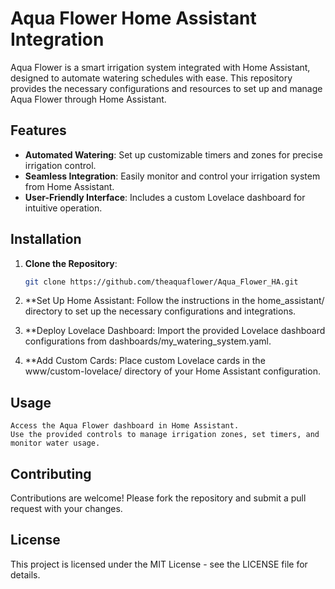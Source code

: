 # Aqua Flower Home Assistant Integration

Aqua Flower is a smart irrigation system integrated with Home Assistant, designed to automate watering schedules with ease. This repository provides the necessary configurations and resources to set up and manage Aqua Flower through Home Assistant.

## Features

- **Automated Watering**: Set up customizable timers and zones for precise irrigation control.
- **Seamless Integration**: Easily monitor and control your irrigation system from Home Assistant.
- **User-Friendly Interface**: Includes a custom Lovelace dashboard for intuitive operation.

## Installation

1. **Clone the Repository**:
   ```bash
   git clone https://github.com/theaquaflower/Aqua_Flower_HA.git

2. **Set Up Home Assistant:
    Follow the instructions in the home_assistant/ directory to set up the necessary configurations and integrations.

3. **Deploy Lovelace Dashboard:
    Import the provided Lovelace dashboard configurations from dashboards/my_watering_system.yaml.

4. **Add Custom Cards:
    Place custom Lovelace cards in the www/custom-lovelace/ directory of your Home Assistant configuration.

## Usage
    Access the Aqua Flower dashboard in Home Assistant.
    Use the provided controls to manage irrigation zones, set timers, and monitor water usage.

## Contributing
Contributions are welcome! Please fork the repository and submit a pull request with your changes.

## License
This project is licensed under the MIT License - see the LICENSE file for details.